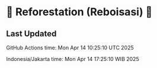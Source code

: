 
# 🌳 Reforestation (Reboisasi) 🌲

## Last Updated

GitHub Actions time: Mon Apr 14 10:25:10 UTC 2025

Indonesia/Jakarta time: Mon Apr 14 17:25:10 WIB 2025
